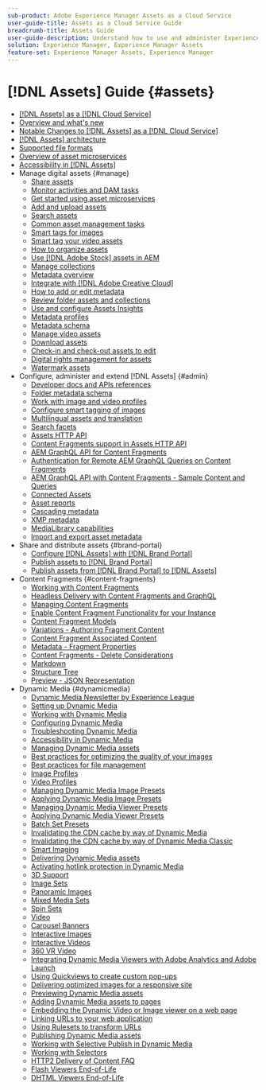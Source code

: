 ```yaml
---
sub-product: Adobe Experience Manager Assets as a Cloud Service
user-guide-title: Assets as a Cloud Service Guide
breadcrumb-title: Assets Guide
user-guide-description: Understand how to use and administer Experience Manager Assets as a Cloud Service.
solution: Experience Manager, Experience Manager Assets
feature-set: Experience Manager Assets, Experience Manager
---
```


# [!DNL Assets] Guide {#assets}

+ [[!DNL Assets] as a [!DNL Cloud Service]](/help/assets/home.md)
+ [Overview and what's new](overview.md)
+ [Notable Changes to [!DNL Assets] as a [!DNL Cloud Service]](assets-cloud-changes.md)
+ [[!DNL Assets] architecture](architecture.md)
+ [Supported file formats](file-format-support.md)
+ [Overview of asset microservices](asset-microservices-overview.md)
+ [Accessibility in [!DNL Assets]](accessibility.md)
+ Manage digital assets {#manage}
  + [Share assets](share-assets.md)
  + [Monitor activities and DAM tasks](assets-activity-history.md)
  + [Get started using asset microservices](asset-microservices-configure-and-use.md)
  + [Add and upload assets](add-assets.md)
  + [Search assets](search-assets.md)
  + [Common asset management tasks](manage-digital-assets.md)
  + [Smart tags for images](smart-tags.md)
  + [Smart tag your video assets](smart-tags-video-assets.md)
  + [How to organize assets](organize-assets.md)
  + [Use [!DNL Adobe Stock] assets in AEM](aem-assets-adobe-stock.md)
  + [Manage collections](manage-collections.md)
  + [Metadata overview](manage-metadata.md)
  + [Integrate with [!DNL Adobe Creative Cloud]](aem-cc-integration-best-practices.md)
  + [How to add or edit metadata](meta-edit.md)
  + [Review folder assets and collections](bulk-approval.md)
  + [Use and configure Assets Insights](assets-insights.md)
  + [Metadata profiles](metadata-profiles.md)
  + [Metadata schema](metadata-schemas.md)
  + [Manage video assets](manage-video-assets.md)
  + [Download assets](download-assets-from-aem.md)
  + [Check-in and check-out assets to edit](check-out-and-submit-assets.md)
  + [Digital rights management for assets](drm.md)
  + [Watermark assets](watermark-assets.md)
+ Configure, administer and extend [!DNL Assets] {#admin}
  + [Developer docs and APIs references](developer-reference-material-apis.md)
  + [Folder metadata schema](folder-metadata-schema.md)
  + [Work with image and video profiles](/help/assets/dynamic-media/about-image-video-profiles.md)
  + [Configure smart tagging of images](smart-tags-configuration.md)
  + [Multilingual assets and translation](translate-assets.md)
  + [Search facets](search-facets.md)
  + [Assets HTTP API](mac-api-assets.md)
  + [Content Fragments support in Assets HTTP API](content-fragments/assets-api-content-fragments.md)
  + [AEM GraphQL API for Content Fragments](content-fragments/graphql-api-content-fragments.md)
  + [Authentication for Remote AEM GraphQL Queries on Content Fragments](content-fragments/graphql-authentication-content-fragments.md)
  + [AEM GraphQL API with Content Fragments - Sample Content and Queries](/help/assets/content-fragments/content-fragments-graphql-samples.md)
  + [Connected Assets](use-assets-across-connected-assets-instances.md)
  + [Asset reports](asset-reports.md)
  + [Cascading metadata](cascading-metadata.md)
  + [XMP metadata](xmp-metadata.md)
  + [MediaLibrary capabilities](medialibrary.md)
  + [Import and export asset metadata](metadata-import-export.md)
+ Share and distribute assets {#brand-portal}
  + [Configure [!DNL Assets] with [!DNL Brand Portal]](configure-aem-assets-with-brand-portal.md)
  + [Publish assets to [!DNL Brand Portal]](publish-to-brand-portal.md)
  + [Publish assets from [!DNL Brand Portal] to [!DNL Assets]](https://experienceleague.adobe.com/docs/experience-manager-brand-portal/using/asset-sourcing-in-brand-portal/brand-portal-asset-sourcing.html?lang=en)
+ Content Fragments {#content-fragments}
  + [Working with Content Fragments](content-fragments/content-fragments.md)
  + [Headless Delivery with Content Fragments and GraphQL](content-fragments/content-fragments-graphql.md)
  + [Managing Content Fragments](content-fragments/content-fragments-managing.md)
  + [Enable Content Fragment Functionality for your Instance](content-fragments/content-fragments-configuration-browser.md)
  + [Content Fragment Models](content-fragments/content-fragments-models.md)
  + [Variations - Authoring Fragment Content](content-fragments/content-fragments-variations.md)
  + [Content Fragment Associated Content](content-fragments/content-fragments-assoc-content.md)
  + [Metadata - Fragment Properties](content-fragments/content-fragments-metadata.md)
  + [Content Fragments - Delete Considerations](content-fragments/content-fragments-delete.md)
  + [Markdown](content-fragments/content-fragments-markdown.md)
  + [Structure Tree](/help/assets/content-fragments/content-fragments-structure-tree.md)
  + [Preview - JSON Representation](/help/assets/content-fragments/content-fragments-json-preview.md)
+ Dynamic Media {#dynamicmedia}
  + [Dynamic Media Newsletter by Experience League](dynamic-media/dynamic-media-newsletter.md)
  + [Setting up Dynamic Media](dynamic-media/administering-dynamic-media.md)
  + [Working with Dynamic Media](dynamic-media/dynamic-media.md)
  + [Configuring Dynamic Media](dynamic-media/config-dm.md)
  + [Troubleshooting Dynamic Media](dynamic-media/troubleshoot-dm.md)
  + [Accessibility in Dynamic Media](dynamic-media/accessibility-dm.md)
  + [Managing Dynamic Media assets](dynamic-media/managing-assets.md)
  + [Best practices for optimizing the quality of your images](dynamic-media/best-practices-for-optimizing-the-quality-of-your-images.md)
  + [Best practices for file management](dynamic-media/best-practices-for-file-management.md)
  + [Image Profiles](dynamic-media/image-profiles.md)
  + [Video Profiles](dynamic-media/video-profiles.md)
  + [Managing Dynamic Media Image Presets](dynamic-media/managing-image-presets.md)
  + [Applying Dynamic Media Image Presets](dynamic-media/image-presets.md)
  + [Managing Dynamic Media Viewer Presets](dynamic-media/managing-viewer-presets.md)
  + [Applying Dynamic Media Viewer Presets](dynamic-media/viewer-presets.md)
  + [Batch Set Presets](dynamic-media/batch-set-presets-dm.md)
  + [Invalidating the CDN cache by way of Dynamic Media](dynamic-media/invalidate-cdn-cache-dynamic-media.md)
  + [Invalidating the CDN cache by way of Dynamic Media Classic](dynamic-media/invalidate-cdn-cache-dm-classic.md)
  + [Smart Imaging](dynamic-media/imaging-faq.md)
  + [Delivering Dynamic Media assets](dynamic-media/delivering-dynamic-media-assets.md)
  + [Activating hotlink protection in Dynamic Media](dynamic-media/hotlink-protection.md)
  + [3D Support](dynamic-media/assets-3d.md)
  + [Image Sets](dynamic-media/image-sets.md)
  + [Panoramic Images](dynamic-media/panoramic-images.md)
  + [Mixed Media Sets](dynamic-media/mixed-media-sets.md)
  + [Spin Sets](dynamic-media/spin-sets.md)
  + [Video](dynamic-media/video.md)
  + [Carousel Banners](dynamic-media/carousel-banners.md)
  + [Interactive Images](dynamic-media/interactive-images.md)
  + [Interactive Videos](dynamic-media/interactive-videos.md)
  + [360 VR Video](dynamic-media/360-video.md)
  + [Integrating Dynamic Media Viewers with Adobe Analytics and Adobe Launch](dynamic-media/launch.md)
  + [Using Quickviews to create custom pop-ups](dynamic-media/custom-pop-ups.md)
  + [Delivering optimized images for a responsive site](dynamic-media/responsive-site.md)
  + [Previewing Dynamic Media assets](dynamic-media/previewing-assets.md)
  + [Adding Dynamic Media assets to pages](dynamic-media/adding-dynamic-media-assets-to-pages.md)
  + [Embedding the Dynamic Video or Image viewer on a web page](dynamic-media/embed-code.md)
  + [Linking URLs to your web application](dynamic-media/linking-urls-to-yourwebapplication.md)
  + [Using Rulesets to transform URLs](dynamic-media/using-rulesets-to-transform-urls.md)
  + [Publishing Dynamic Media assets](dynamic-media/publishing-dynamicmedia-assets.md)
  + [Working with Selective Publish in Dynamic Media](dynamic-media/selective-publishing.md)
  + [Working with Selectors](dynamic-media/working-with-selectors.md)
  + [HTTP2 Delivery of Content FAQ](dynamic-media/http2faq.md)
  + [Flash Viewers End-of-Life](dynamic-media/flash-viewers-eol.md)
  + [DHTML Viewers End-of-Life](dynamic-media/dhtml-viewer-endoflifefaqs.md)
